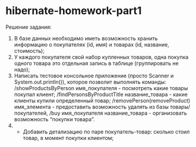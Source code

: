 # hibernate-homework-part1
Решение задания: 
1. В базе данных необходимо иметь возможность хранить информацию о покупателях (id, имя) и товарах (id, название, стоимость); 
2. У каждого покупателя свой набор купленных товаров, одна покупка одного товара это отдельная запись в таблице (группировать не надо); 
3. Написать тестовое консольное приложение (просто Scanner и System.out.println()), которое позволит выполнять команды: 
/showProductsByPerson имя_покупателя - посмотреть какие товары покупал клиент; 
/findPersonsByProductTitle название_товара - какие клиенты купили определенный товар; 
/removePerson(removeProduct) имя_элемента - предоставить возможность удалять из базы товары/покупателей, 
/buy имя_покупателя название_товара - организовать возможность “покупки товара”.
4. * Добавить детализацию по паре покупатель-товар: сколько стоил товар, в момент покупки
клиентом;
